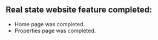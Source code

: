 ## Real state website feature completed:

- Home page was completed.
- Properties page was completed.
